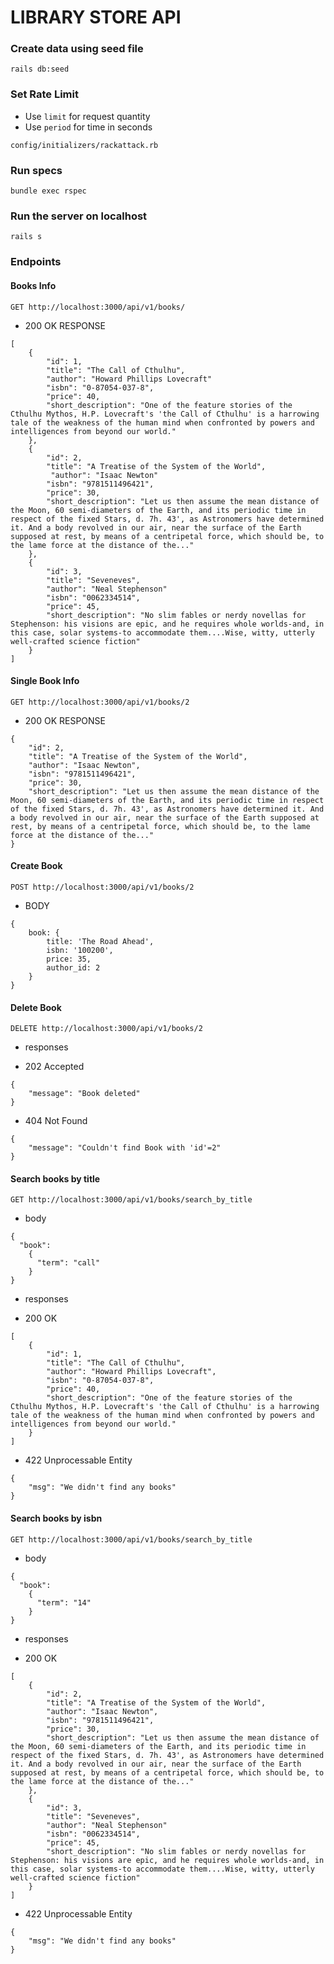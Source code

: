 # LIBRARY STORE API

### Create data using seed file
```
rails db:seed
```

### Set Rate Limit
* Use `limit` for request quantity
* Use `period` for time in seconds
```
config/initializers/rackattack.rb
```

### Run specs
```
bundle exec rspec
```

### Run the server on localhost
```
rails s
```

### Endpoints

#### Books Info
```
GET http://localhost:3000/api/v1/books/
```

* 200 OK RESPONSE
```
[
    {
        "id": 1,
        "title": "The Call of Cthulhu",
        "author": "Howard Phillips Lovecraft"
        "isbn": "0-87054-037-8",
        "price": 40,
        "short_description": "One of the feature stories of the Cthulhu Mythos, H.P. Lovecraft's 'the Call of Cthulhu' is a harrowing tale of the weakness of the human mind when confronted by powers and intelligences from beyond our world."
    },
    {
        "id": 2,
        "title": "A Treatise of the System of the World",
         "author": "Isaac Newton"
        "isbn": "9781511496421",
        "price": 30,
        "short_description": "Let us then assume the mean distance of the Moon, 60 semi-diameters of the Earth, and its periodic time in respect of the fixed Stars, d. 7h. 43', as Astronomers have determined it. And a body revolved in our air, near the surface of the Earth supposed at rest, by means of a centripetal force, which should be, to the lame force at the distance of the..."
    },
    {
        "id": 3,
        "title": "Seveneves",
        "author": "Neal Stephenson"
        "isbn": "0062334514",
        "price": 45,
        "short_description": "No slim fables or nerdy novellas for Stephenson: his visions are epic, and he requires whole worlds-and, in this case, solar systems-to accommodate them....Wise, witty, utterly well-crafted science fiction"
    }
]
```

#### Single Book Info
```
GET http://localhost:3000/api/v1/books/2
```

* 200 OK RESPONSE
```
{
    "id": 2,
    "title": "A Treatise of the System of the World",
    "author": "Isaac Newton",
    "isbn": "9781511496421",
    "price": 30,
    "short_description": "Let us then assume the mean distance of the Moon, 60 semi-diameters of the Earth, and its periodic time in respect of the fixed Stars, d. 7h. 43', as Astronomers have determined it. And a body revolved in our air, near the surface of the Earth supposed at rest, by means of a centripetal force, which should be, to the lame force at the distance of the..."
}
```

#### Create Book
```
POST http://localhost:3000/api/v1/books/2
```

* BODY
```
{ 
    book: { 
        title: 'The Road Ahead', 
        isbn: '100200', 
        price: 35, 
        author_id: 2
    }
}
```

#### Delete Book
```
DELETE http://localhost:3000/api/v1/books/2
```

* responses
- 202 Accepted
```
{
    "message": "Book deleted"
}
```
- 404 Not Found
```
{
    "message": "Couldn't find Book with 'id'=2"
}
```

#### Search books by title
```
GET http://localhost:3000/api/v1/books/search_by_title
```
* body
```
{
  "book":
    {
      "term": "call"
    }
}
```

* responses
- 200 OK
```
[
    {
        "id": 1,
        "title": "The Call of Cthulhu",
        "author": "Howard Phillips Lovecraft",
        "isbn": "0-87054-037-8",
        "price": 40,
        "short_description": "One of the feature stories of the Cthulhu Mythos, H.P. Lovecraft's 'the Call of Cthulhu' is a harrowing tale of the weakness of the human mind when confronted by powers and intelligences from beyond our world."
    }
]
```
- 422 Unprocessable Entity
```
{
    "msg": "We didn't find any books"
}
```

#### Search books by isbn
```
GET http://localhost:3000/api/v1/books/search_by_title
```
* body
```
{
  "book":
    {
      "term": "14"
    }
}
```

* responses
- 200 OK
```
[
    {
        "id": 2,
        "title": "A Treatise of the System of the World",
        "author": "Isaac Newton",
        "isbn": "9781511496421",
        "price": 30,
        "short_description": "Let us then assume the mean distance of the Moon, 60 semi-diameters of the Earth, and its periodic time in respect of the fixed Stars, d. 7h. 43', as Astronomers have determined it. And a body revolved in our air, near the surface of the Earth supposed at rest, by means of a centripetal force, which should be, to the lame force at the distance of the..."
    },
    {
        "id": 3,
        "title": "Seveneves",
        "author": "Neal Stephenson"
        "isbn": "0062334514",
        "price": 45,
        "short_description": "No slim fables or nerdy novellas for Stephenson: his visions are epic, and he requires whole worlds-and, in this case, solar systems-to accommodate them....Wise, witty, utterly well-crafted science fiction"
    }
]
```
- 422 Unprocessable Entity
```
{
    "msg": "We didn't find any books"
}
```